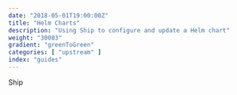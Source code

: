 ```yaml
---
date: "2018-05-01T19:00:00Z"
title: "Helm Charts"
description: "Using Ship to configure and update a Helm chart"
weight: "30003"
gradient: "greenToGreen"
categories: [ "upstream" ]
index: "guides"
---
```


Ship